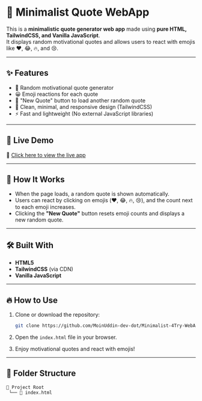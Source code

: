 # 📜 Minimalist Quote WebApp

This is a **minimalistic quote generator web app** made using **pure HTML, TailwindCSS, and Vanilla JavaScript**.  
It displays random motivational quotes and allows users to react with emojis like ❤️, 😂, 🔥, and 😢.

---

## ✨ Features

- 📖 Random motivational quote generator
- 😀 Emoji reactions for each quote
- 🔄 "New Quote" button to load another random quote
- 🎨 Clean, minimal, and responsive design (TailwindCSS)
- ⚡ Fast and lightweight (No external JavaScript libraries)

---

## 🚀 Live Demo

🔗 [Click here to view the live app](https://moinuddin-dev-dot.github.io/Minimalist-4Try-WebApp/)

---

## 🚀 How It Works

- When the page loads, a random quote is shown automatically.
- Users can react by clicking on emojis (❤️, 😂, 🔥, 😢), and the count next to each emoji increases.
- Clicking the **"New Quote"** button resets emoji counts and displays a new random quote.

---

## 🛠️ Built With

- **HTML5**
- **TailwindCSS** (via CDN)
- **Vanilla JavaScript**

---


## 🔥 How to Use

1. Clone or download the repository:

    ```bash
    git clone https://github.com/MoinUddin-dev-dot/Minimalist-4Try-WebApp.git
    ```

2. Open the `index.html` file in your browser.
3. Enjoy motivational quotes and react with emojis!

---

## 🧩 Folder Structure

```plaintext
📁 Project Root
 └── 📄 index.html
